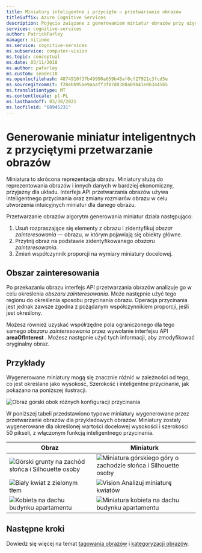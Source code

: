 ```yaml
---
title: Miniatury inteligentne i przycięte — przetwarzanie obrazów
titleSuffix: Azure Cognitive Services
description: Pojęcia związane z generowaniem miniatur obrazów przy użyciu interfejs API przetwarzania obrazów.
services: cognitive-services
author: PatrickFarley
manager: nitinme
ms.service: cognitive-services
ms.subservice: computer-vision
ms.topic: conceptual
ms.date: 03/11/2018
ms.author: pafarley
ms.custom: seodec18
ms.openlocfilehash: 4874910f37b49990a659b48af0cf27921c3fcd5e
ms.sourcegitcommit: f28ebb95ae9aaaff3f87d8388a09b41e0b3445b5
ms.translationtype: MT
ms.contentlocale: pl-PL
ms.lasthandoff: 03/30/2021
ms.locfileid: "68945231"
---
```

# <a name="generating-smart-cropped-thumbnails-with-computer-vision"></a>Generowanie miniatur inteligentnych z przyciętymi przetwarzanie obrazów

Miniatura to skrócona reprezentacja obrazu. Miniatury służą do reprezentowania obrazów i innych danych w bardziej ekonomiczny, przyjazny dla układu. Interfejs API przetwarzania obrazów używa inteligentnego przycinania oraz zmiany rozmiarów obrazu w celu utworzenia intuicyjnych miniatur dla danego obrazu.

Przetwarzanie obrazów algorytm generowania miniatur działa następująco:

1. Usuń rozpraszające się elementy z obrazu i zidentyfikuj _obszar zainteresowania_ &mdash; obrazu, w którym pojawiają się obiekty główne.
1. Przytnij obraz na podstawie zidentyfikowanego _obszaru zainteresowania_.
1. Zmień współczynnik proporcji na wymiary miniatury docelowej.

## <a name="area-of-interest"></a>Obszar zainteresowania

Po przekazaniu obrazu interfejs API przetwarzania obrazów analizuje go w celu określenia *obszaru zainteresowania*. Może następnie użyć tego regionu do określenia sposobu przycinania obrazu. Operacja przycinania jest jednak zawsze zgodna z pożądanym współczynnikiem proporcji, jeśli jest określony.

Możesz również uzyskać współrzędne pola ograniczonego dla tego samego *obszaru zainteresowania* przez wywołanie interfejsu API **areaOfInterest** . Możesz następnie użyć tych informacji, aby zmodyfikować oryginalny obraz.

## <a name="examples"></a>Przykłady

Wygenerowane miniatury mogą się znacznie różnić w zależności od tego, co jest określane jako wysokość, Szerokość i inteligentne przycinanie, jak pokazano na poniższej ilustracji.

![Obraz górski obok różnych konfiguracji przycinania](./Images/thumbnail-demo.png)

W poniższej tabeli przedstawiono typowe miniatury wygenerowane przez przetwarzanie obrazów dla przykładowych obrazów. Miniatury zostały wygenerowane dla określonej wartości docelowej wysokości i szerokości 50 pikseli, z włączonym funkcją inteligentnego przycinania.

| Obraz | Miniaturk |
|-------|-----------|
|![Górski grunty na zachód słońca i Silhouette osoby](./Images/mountain_vista.png) | ![Miniatura górskiego góry o zachodzie słońca i Silhouette osoby](./Images/mountain_vista_thumbnail.png) |
|![Biały kwiat z zielonym tłem](./Images/flower.png) | ![Vision Analizuj miniaturę kwiatów](./Images/flower_thumbnail.png) |
|![Kobieta na dachu budynku apartamentu](./Images/woman_roof.png) | ![Miniatura kobieta na dachu budynku apartamentu](./Images/woman_roof_thumbnail.png) |

## <a name="next-steps"></a>Następne kroki

Dowiedz się więcej na temat [tagowania obrazów](concept-tagging-images.md) i [kategoryzacji obrazów](concept-categorizing-images.md).
